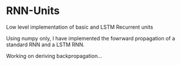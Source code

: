 # RNN-Units
Low level implementation of basic and LSTM Recurrent units


Using numpy only, I have implemented the fowrward propagation of a standard RNN and a LSTM RNN.

Working on deriving backpropagation...
